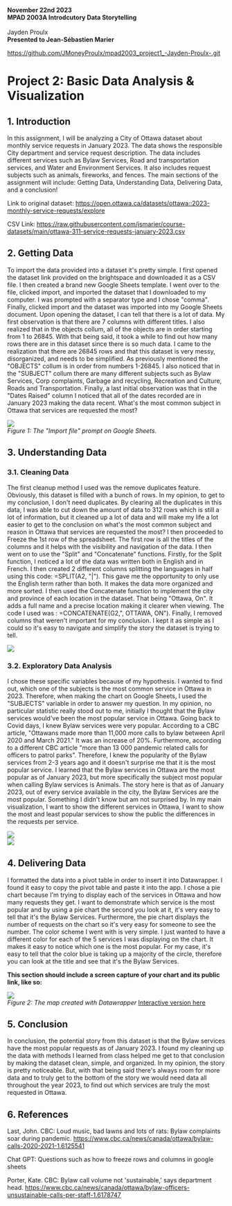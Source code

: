 **November 22nd 2023**<br>
**MPAD 2003A Introdcutory Data Storytelling**<br>
<br>Jayden Proulx <br>
**Presented to Jean-Sébastien Marier**<br>

https://github.com/JMoneyProulx/mpad2003_project1_-Jayden-Proulx-.git

# Project 2: Basic Data Analysis & Visualization


## 1. Introduction
In this assignment, I will be analyzing a City of Ottawa dataset about monthly service requests in January 2023. The data shows the responsible City department and service request description. The data includes different services such as Bylaw Services, Road and transportation services, and Water and Environment Services. It also includes request subjects such as animals, fireworks, and fences. The main sections of the assignment will include: Getting Data, Understanding Data, Delivering Data, and a conclusion!

Link to original dataset: https://open.ottawa.ca/datasets/ottawa::2023-monthly-service-requests/explore

CSV Link: https://raw.githubusercontent.com/jsmarier/course-datasets/main/ottawa-311-service-requests-january-2023.csv



## 2. Getting Data

To import the data provided into a dataset it's pretty simple. I first opened the dataset link provided on the brightspace and downloaded it as a CSV file. I then created a brand new Google Sheets template. I went over to the file, clicked import, and imported the dataset that I downloaded to my computer. I was prompted with a separator type and I chose "comma". Finally, clicked import and the dataset was imported into my Google Sheets document.
Upon opening the dataset, I can tell that there is a lot of data. My first observation is that there are 7 columns with different titles. I also realized that in the objects collum, all of the objects are in order starting from 1 to 26845. With that being said, it took a while to find out how many rows there are in this dataset since there is so much data. I came to the realization that there are 26845 rows and that this dataset is very messy, disorganized, and needs to be simplified.
As previously mentioned the "OBJECTS" collum is in order from numbers 1-26845. I also noticed that in the "SUBJECT" collum there are many different subjects such as Bylaw Services, Corp complaints, Garbage and recycling, Recreation and Culture, Roads and Transportation. Finally, a last initial observation was that in the "Dates Raised" column I noticed that all of the dates recorded are in January 2023 making the data recent.
What's the most common subject in Ottawa that services are requested the most?



![](Import.png)<br>
*Figure 1: The "Import file" prompt on Google Sheets.*







## 3. Understanding Data

### 3.1. Cleaning Data

 The first cleanup method I used was the remove duplicates feature. Obviously, this dataset is filled with a bunch of rows. In my opinion, to get to my conclusion, I don't need duplicates. By clearing all the duplicates in this data, I was able to cut down the amount of data to 312 rows which is still a lot of information, but it cleaned up a lot of data and will make my life a lot easier to get to the conclusion on what's the most common subject and reason in Ottawa that services are requested the most?
I then proceeded to Freeze the 1st row of the spreadsheet. The first row is all the titles of the columns and it helps with the visibility and navigation of the data. I then went on to use the "Split" and "Concatenate" functions. Firstly, for the Split function, I noticed a lot of the data was written both in English and in French. I then created 2 different columns splitting the languages in half using this code: =SPLIT(A2, "|"). This gave me the opportunity to only use the English term rather than both. It makes the data more organized and more sorted. I then used the Concatenate function to implement the city and province of each location in the dataset. That being "Ottawa, On". It adds a full name and a precise location making it clearer when viewing. The code I used was : =CONCATENATE(G2,", OTTAWA, ON"). Finally, I removed columns that weren't important for my conclusion. I kept it as simple as I could so it's easy to navigate and simplify the story the dataset is trying to tell.


![](Photo2.png)<br>



### 3.2. Exploratory Data Analysis

 I chose these specific variables because of my hypothesis. I wanted to find out, which one of the subjects is the most common service in Ottawa in 2023. Therefore, when making the chart on Google Sheets, I used the "SUBJECTS" variable in order to answer my question. In my opinion, no particular statistic really stood out to me, initially I thought that the Bylaw services would've been the most popular service in Ottawa. Going back to Covid days, I knew Bylaw services were very popular. According to a CBC article, "Ottawans made more than 11,000 more calls to bylaw between April 2020 and March 2021." It was an increase of 20%. Furthermore, according to a different CBC article "more than 13 000 pandemic related calls for officers to patrol parks". Therefore, I knew the popularity of the Bylaw services from 2-3 years ago and it doesn't surprise me that it is the most popular service. I learned that the Bylaw services in Ottawa are the most popular as of January 2023, but more specifically the subject most popular when calling Bylaw services is Animals. The story here is that as of January 2023, out of every service available in the city, the Bylaw Services are the most popular. Something I didn't know but am not surprised by. In my main visualization, I want to show the different services in Ottawa, I want to show the most and least popular services to show the public the differences in the requests per service.

 ![](Photo3.png)<br>
 ![](chart.png)<br>

## 4. Delivering Data

 I formatted the data into a pivot table in order to insert it into Datawrapper. I found it easy to copy the pivot table and paste it into the app. I chose a pie chart because I'm trying to display each of the services in Ottawa and how many requests they get. I want to demonstrate which service is the most popular and by using a pie chart the second you look at it, it's very easy to tell that it's the Bylaw Services. Furthermore, the pie chart displays the number of requests on the chart so it's very easy for someone to see the number. The color scheme I went with is very simple. I just wanted to have a different color for each of the 5 services I was displaying on the chart. It makes it easy to notice which one is the most popular. For my case, it's easy to tell that the color blue is taking up a majority of the circle, therefore you can look at the title and see that it's the Bylaw Services.

**This section should include a screen capture of your chart and its public link, like so:**

![](Photo5.png)<br>
*Figure 2: The map created with Datawrapper*
[Interactive version here](https://datawrapper.dwcdn.net/9tKVu/1/)

## 5. Conclusion

In conclusion, the potential story from this dataset is that the Bylaw services have the most popular requests as of January 2023. I found my cleaning up the data with methods I learned from class helped me get to that conclusion by making the dataset clean, simple, and organized. In my opinion, the story is pretty noticeable. But, with that being said there's always room for more data and to truly get to the bottom of the story we would need data all throughout the year 2023, to find out which services are truly the most requested in Ottawa.

## 6. References

Last, John. CBC: Loud music, bad lawns and lots of rats: Bylaw complaints soar during pandemic. https://www.cbc.ca/news/canada/ottawa/bylaw-calls-2020-2021-1.6125541

Chat GPT: Questions such as how to freeze rows and columns in google sheets

Porter, Kate. CBC: Bylaw call volume not 'sustainable,' says department head. https://www.cbc.ca/news/canada/ottawa/bylaw-officers-unsustainable-calls-per-staff-1.6178747